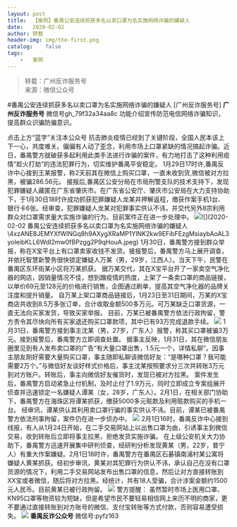 ```yaml
---
layout:	post
title:	【案例】番禺公安连续抓获多名以卖口罩为名实施网络诈骗的嫌疑人
date:	2020-02-02
author:	转载
header-img:	img/the-first.png
catalog:	false
tags:
	-	案例
---
```


<blockquote><p>转载：广州反诈服务号<br>
来源：微信公众号</p></blockquote>

#番禺公安连续抓获多名以卖口罩为名实施网络诈骗的嫌疑人
[广州反诈服务号]
**广州反诈服务号**
微信号gh_79f32a34aa8c
功能介绍宣传防范电信网络诈骗知识，提高群众识骗防骗意识。

点击上方“蓝字”关注本公众号
抗击肺炎疫情已经到了关键阶段，全国人民本该上下一心，共度难关。偏偏有人动了歪念，利用市场上口罩紧缺的情况搞起诈骗。近日，番禺警方就破获多起利用此类手法进行诈骗的案件，有力地打击了这种利用疫情“趁火打劫”的违法犯罪行为，切实维护番禺平安稳定。
1月29日17时许,番禺反诈中心接到王某报警，称2天前其在微信上购买口罩，一直未收到货,微信被对方拉黑，被骗286.56元。
接报后,番禺区公安分局在市局刑警支队的技术支持下，发现犯罪嫌疑人藏匿在广东省肇庆市。在广东省公安厅、肇庆市公安局在大力支持协助下，于1月30日18时许成功抓获犯罪嫌疑人龙某并押解返程，缴获作案手机1台、银行卡6张。经审查，犯罪嫌疑人龙某对犯罪事实供认不讳，并交代另外8宗利用群众对口罩需求量大实施诈骗的行为。目前案件正在进一步处理中。
![]({{site.baseurl}}/postimg/4xzANE8JEMYXfWlNGq8h9AXygXRaMP1YBKqTabNx7iaCp2nHZY8tnHRE8mw7CibFWOaiaQ6avyc85j1jkW0ZMW9jw.jpeg)![](2020-02-02
番禺公安连续抓获多名以卖口罩为名实施网络诈骗的嫌疑人\\4xzANE8JEMYXfWlNGq8h9AXygXRaMP1YlNK2kw9EFibFEzgMsiaybAoAL3yoIeibKLL6WdI2mw0fBPzgg2P9qHouA.jpeg)
1月30日，番禺警方接到群众举报，称在X宝平台上有口罩卖家收钱不发货。接报警后，番禺警方马上展开调查，并依托智慧新警务很快锁定嫌疑人万某（男，29岁，江西人）。当天下午，民警在番禺区东环街某小区将万某抓获。
据万某交代，其在X宝平台开了一家卖空气净化器的网店，因销量情况不佳，想到蹭疫情的热度，上架了一条卖口罩的商品链接，以单价69元至128元的价格进行销售，企图通过刷单，提高其空气净化器的品牌关注度和提升销量。
自万某上架口罩商品链接后，1月23日至31日期间，万某的X宝商店共收到8.5万多张订单，合计收取金额500多万元。可万某缺乏口罩货源，一直无法向买家发货，导致买家举报。
目前，万某已被番禺警方依法行政拘留，警方责令其尽快向所有买家退还购买口罩款项，其中已有93万完成退款手续。
![]({{site.baseurl}}/postimg/4xzANE8JEMYXfWlNGq8h9AXygXRaMP1YgTkeVsqvNlhgFgLghQL7PRmYU60DU9zhVxibsAToahCCTEUI3XXaJBQ.jpeg)
1月31日，番禺警方接到事主沈某（男，27岁，广东人）报警，称其买口罩被骗3万元。接到报警后，番禺警方立即调查处置。
据事主反映，1月31日，其在微信朋友圈里见到有人发布卖口罩的广告“有大量口罩出售，1.5元一个，详情私聊”。因事主朋友刚好需要大量购买口罩，事主随即私聊该微信好友：“是哪种口罩？我可能需要2万个。”与微信好友谈好样式价格后，事主沈某按照要求分三次共转账3万元到对方账户。转账后，事主向微信好友催货时，发现已被对方拉黑。
案件发生后，番禺警方启动紧急止付机制，及时止付了1.9万元，同时立即成立专案组展开侦查并迅速锁定一名嫌疑人谭某（女，28岁，广东人）。2月1日，在相关部门协助下，番禺警方在海珠区将谭某抓获，缴获5000多元赃款及利用赃款购买的手机一台。
经审讯，谭某供认其利用卖口罩行骗的事实供认不讳。目前，谭某已被番禺警方依法刑事拘留，案件仍在进一步侦办中。
![]({{site.baseurl}}/postimg/4xzANE8JEMYXfWlNGq8h9AXygXRaMP1Y70PQlS875r59KavWHEic4l9I0fMuIanFRV4BYtkVJxlRUCSo6cT2baQ.jpeg)
2月1日16时，番禺反诈中心接到线报，有人从1月24日开始，在二手交易网站上以出售口罩为由，引诱事主到微信交易，收到转账后立即将事主拉黑，拒绝发货实施诈骗。
在上级公安机关大力协助下，番禺警方迅速开展集中研判侦查，经研判分析发现黄某（男，22岁，普宁人）有重大作案嫌疑。2月1日18时许，番禺警方在番禺区石碁镇南浦村某公寓将嫌疑人黄某抓获。经初步审讯，黄某对其犯罪行为供认不讳，承认自己在没有口罩货源的情况下，利用二手交易网站发布出售口罩的信息，然后让对方直接转账到XX宝或者微信，随后将对方拉黑。经统计，共有18人受骗，合计涉案金额约1500元人民币。目前黄某已被行政拘留。
![]({{site.baseurl}}/postimg/4xzANE8JEMYXfWlNGq8h9AXygXRaMP1YR7Xz9ePvw2WVSKjOxzoq49UdxqYXLmOrQWujNSPia5FTXNTIXvw3zNA.jpeg)
警方提醒：
虽然暂时市场上医用口罩、KN95口罩等物资较为短缺，但是希望市民不要轻易相信网上来历不明的商家，更不要通过直接转账到对方账号的微信、支付宝转账等方式付款，否则容易遭受损失。
![]({{site.baseurl}}/postimg/4xzANE8JEMYXfWlNGq8h9AXygXRaMP1YOqu6vP1VZT6yTCq2Ebiakcb5KBkGHFmDfdUtCewRHycLzU2dfUlvqCg.jpeg)
**番禺反诈公众号**
微信号:pyfz163
